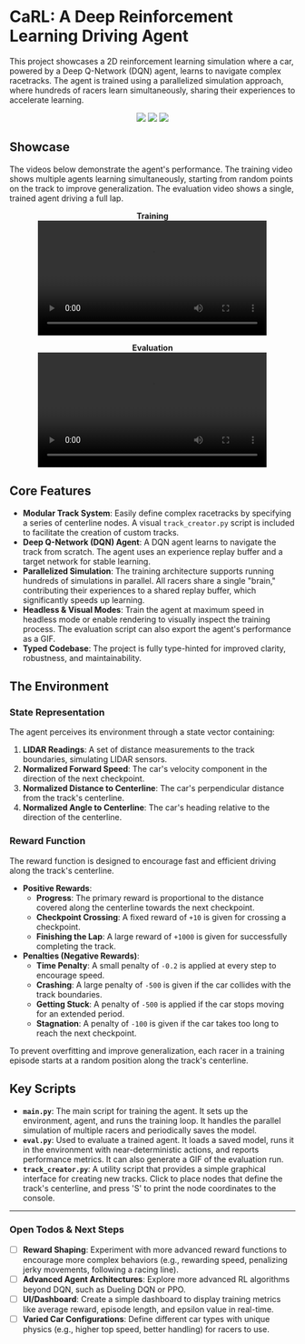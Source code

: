 # CaRL: A Deep Reinforcement Learning Driving Agent

This project showcases a 2D reinforcement learning simulation where a car, powered by a Deep Q-Network (DQN) agent, learns to navigate complex racetracks. The agent is trained using a parallelized simulation approach, where hundreds of racers learn simultaneously, sharing their experiences to accelerate learning.

<p align="center">
  <img src="https://img.shields.io/badge/Python-3.9-blue.svg">
  <img src="https://img.shields.io/badge/Pygame-2.1-orange.svg">
  <img src="https://img.shields.io/badge/PyTorch-1.13-red.svg">
</p>

## Showcase

The videos below demonstrate the agent's performance. The training video shows multiple agents learning simultaneously, starting from random points on the track to improve generalization. The evaluation video shows a single, trained agent driving a full lap.

<p align="center">
  <strong>Training</strong>
  <br>
  <video src="documentation/train_100_200_500.mp4" style="width: 80%;"></video>
</p>
<p align="center">
  <strong>Evaluation</strong>
  <br>
  <video src="documentation/evaluation_10_50_200_500.mp4" style="width: 80%;"></video>
</p>

## Core Features

- **Modular Track System**: Easily define complex racetracks by specifying a series of centerline nodes. A visual `track_creator.py` script is included to facilitate the creation of custom tracks.
- **Deep Q-Network (DQN) Agent**: A DQN agent learns to navigate the track from scratch. The agent uses an experience replay buffer and a target network for stable learning.
- **Parallelized Simulation**: The training architecture supports running hundreds of simulations in parallel. All racers share a single "brain," contributing their experiences to a shared replay buffer, which significantly speeds up learning.
- **Headless & Visual Modes**: Train the agent at maximum speed in headless mode or enable rendering to visually inspect the training process. The evaluation script can also export the agent's performance as a GIF.
- **Typed Codebase**: The project is fully type-hinted for improved clarity, robustness, and maintainability.

## The Environment

### State Representation
The agent perceives its environment through a state vector containing:
1.  **LIDAR Readings**: A set of distance measurements to the track boundaries, simulating LIDAR sensors.
2.  **Normalized Forward Speed**: The car's velocity component in the direction of the next checkpoint.
3.  **Normalized Distance to Centerline**: The car's perpendicular distance from the track's centerline.
4.  **Normalized Angle to Centerline**: The car's heading relative to the direction of the centerline.

### Reward Function
The reward function is designed to encourage fast and efficient driving along the track's centerline.
- **Positive Rewards**:
    - **Progress**: The primary reward is proportional to the distance covered along the centerline towards the next checkpoint.
    - **Checkpoint Crossing**: A fixed reward of `+10` is given for crossing a checkpoint.
    - **Finishing the Lap**: A large reward of `+1000` is given for successfully completing the track.
- **Penalties (Negative Rewards)**:
    - **Time Penalty**: A small penalty of `-0.2` is applied at every step to encourage speed.
    - **Crashing**: A large penalty of `-500` is given if the car collides with the track boundaries.
    - **Getting Stuck**: A penalty of `-500` is applied if the car stops moving for an extended period.
    - **Stagnation**: A penalty of `-100` is given if the car takes too long to reach the next checkpoint.

To prevent overfitting and improve generalization, each racer in a training episode starts at a random position along the track's centerline.

## Key Scripts

- **`main.py`**: The main script for training the agent. It sets up the environment, agent, and runs the training loop. It handles the parallel simulation of multiple racers and periodically saves the model.
- **`eval.py`**: Used to evaluate a trained agent. It loads a saved model, runs it in the environment with near-deterministic actions, and reports performance metrics. It can also generate a GIF of the evaluation run.
- **`track_creator.py`**: A utility script that provides a simple graphical interface for creating new tracks. Click to place nodes that define the track's centerline, and press 'S' to print the node coordinates to the console.

---

### Open Todos & Next Steps
- [ ] **Reward Shaping**: Experiment with more advanced reward functions to encourage more complex behaviors (e.g., rewarding speed, penalizing jerky movements, following a racing line).
- [ ] **Advanced Agent Architectures**: Explore more advanced RL algorithms beyond DQN, such as Dueling DQN or PPO.
- [ ] **UI/Dashboard**: Create a simple dashboard to display training metrics like average reward, episode length, and epsilon value in real-time.
- [ ] **Varied Car Configurations**: Define different car types with unique physics (e.g., higher top speed, better handling) for racers to use.
